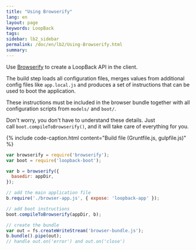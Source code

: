 ```yaml
---
title: "Using Browserify"
lang: en
layout: page
keywords: LoopBack
tags:
sidebar: lb2_sidebar
permalink: /doc/en/lb2/Using-Browserify.html
summary:
---
```


Use [Browserify](http://browserify.org/) to create a LoopBack API in the client.

The build step loads all configuration files, merges values from additional config files like `app.local.js` and produces a set of instructions that can be used to boot the application.

These instructions must be included in the browser bundle together with all configuration scripts from `models/` and `boot/`.

Don't worry, you don't have to understand these details. Just call `boot.compileToBrowserify()`, and it will take care of everything for you.

{% include code-caption.html content="Build file (Gruntfile.js, gulpfile.js)" %}
```javascript
var browserify = require('browserify');
var boot = require('loopback-boot');

var b = browserify({
  basedir: appDir,
});

// add the main application file
b.require('./browser-app.js', { expose: 'loopback-app' });

// add boot instructions
boot.compileToBrowserify(appDir, b);

// create the bundle
var out = fs.createWriteStream('browser-bundle.js');
b.bundle().pipe(out);
// handle out.on('error') and out.on('close')
```